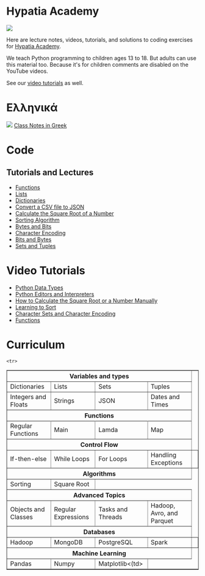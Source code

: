 # Hypatia Academy 
![](https://github.com/werowe/HypatiaAcademy/blob/master/images/logo.png)

Here are lecture notes, videos, tutorials, and solutions to coding exercises for [Hypatia Academy](https://hypatiaacademy.io/en/index.html).

We teach Python programming to children ages 13 to 18.  But adults can use this material too.  Because it's for children comments are disabled on the YouTube videos.

See our [video tutorials](https://www.youtube.com/channel/UCmdy7GcXxuzetz1yWTTrLEA) as well.


# Ελληνικά
![](https://github.com/werowe/HypatiaAcademy/blob/master/images/greek.png) [Class Notes in Greek](https://github.com/werowe/HypatiaAcademy/blob/master/greek/README.md)

# Code

## Tutorials and Lectures
* [Functions](https://github.com/werowe/HypatiaAcademy/blob/master/functions.ipynb)
* [Lists](https://github.com/werowe/HypatiaAcademy/blob/master/Array.ipynb)
* [Dictionaries](https://github.com/werowe/HypatiaAcademy/blob/master/dictionaries.ipynb)
* [Convert a CSV file to JSON](https://github.com/werowe/HypatiaAcademy/blob/master/convertCSVtoJSON.py)
* [Calculate the Square Root of a Number](https://github.com/werowe/HypatiaAcademy/blob/master/squareRoot.ipynb)
* [Sorting Algorithm](https://github.com/werowe/HypatiaAcademy/blob/master/sortAlgorithm.py)
* [Bytes and Bits](https://github.com/werowe/HypatiaAcademy/blob/master/bitsAndBytes.ipynb)
* [Character Encoding](https://github.com/werowe/HypatiaAcademy/blob/master/character%20encoding.ipynb)
* [Bits and Bytes](https://github.com/werowe/HypatiaAcademy/blob/master/bitsAndBytes.ipynb)
* [Sets and Tuples](https://github.com/werowe/HypatiaAcademy/blob/master/tuplesAndSetsLecture.ipynb)



# Video Tutorials

* [Python Data Types](https://youtu.be/oVk6z4sfzAQ)
* [Python Editors and Interpreters](https://youtu.be/oXvs7cZ84PQ)
* [How to Calculate the Square Root or a Number Manually](https://youtu.be/6u6oOUiia2Q)
* [Learning to Sort](https://www.youtube.com/watch?v=6T6VNN8Qs4I)
* [Character Sets and Character Encoding](https://youtu.be/nVdgxm0ah1c)
* [Functions](https://youtu.be/N3iFuashvjM)



# Curriculum



<table border="1">
  <tr>
    <th colspan="4">Variables and types</th>
    </tr>
    <tr>
    <td>Dictionaries</td><td> Lists </td><td>Sets</td><td>Tuples </td> 
        </tr>
        <tr>
      <td>Integers and Floats</td><td> Strings </td><td>JSON</td><td>Dates and Times</td>   
   </tr>

 <tr>
 <th colspan="4">Functions</th>
 <tr>
 </tr>    
  <td>Regular Functions</td><td>Main</td><td>Lamda</td><td>Map</td>  
 </tr>
 
  <tr>
    <th colspan="4">Control Flow </th>
  </tr>
    <tr>
  <td>If-then-else</td><td> While Loops </td><td> For Loops </td><td>Handling Exceptions</td><td>  
    </tr>
  <tr>
   <th colspan="4">Algorithms</th>
   </tr> 
   <tr>
   <td>Sorting</td><td> Square Root </td> 
   </tr>
   
    <tr>
   <th colspan="4">Advanced Topics</th>
  </tr>
  <tr>
  <td>Objects and Classes</td>
<td>Regular Expressions</td>
<td>Tasks and Threads</td>
<td>Hadoop, Avro, and Parquet</td>
   </tr>
     
   <tr>
   <th colspan="4">Databases</th>
  </tr>
  <tr>
  <td>Hadoop</td><td>MongoDB</td><td>PostgreSQL</td><td>Spark</td><td>  
   </tr>
   
   
   <tr>
  <th colspan="4">Machine Learning</th>
  </tr>
    <tr>
 <td>Pandas</td>
<td>Numpy</td>
<td>Matplotlib<(td>
  <tr>
 
     
</table>
 
 
 
 
 
 






